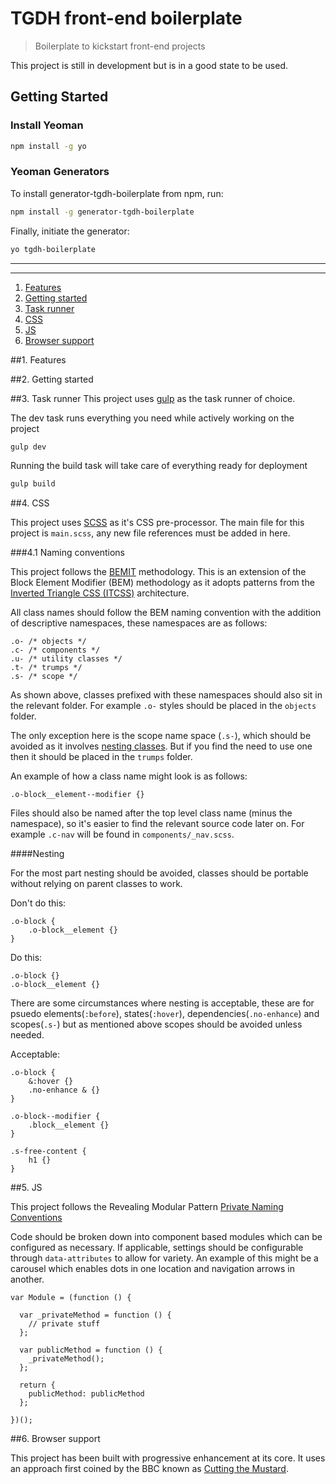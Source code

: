 # TGDH front-end boilerplate

> Boilerplate to kickstart front-end projects

This project is still in development but is in a good state to be used.

## Getting Started

### Install Yeoman

```bash
npm install -g yo
```

### Yeoman Generators

To install generator-tgdh-boilerplate from npm, run:

```bash
npm install -g generator-tgdh-boilerplate
```

Finally, initiate the generator:

```bash
yo tgdh-boilerplate
```

---

* * *

1. [Features](#1-features)  
2. [Getting started](#2-getting-started)
3. [Task runner](#3-task-runner)
4. [CSS](#4-CSS)
5. [JS](#5-JS)
6. [Browser support](#6-browser-support)

##1. Features

##2. Getting started

##3. Task runner
This project uses [gulp](http://gulpjs.com/) as the task runner of choice.

The dev task runs everything you need while actively working on the project
```bash
gulp dev
```

Running the build task will take care of everything ready for deployment
```bash
gulp build
```

##4. CSS

This project uses [SCSS](http://sass-lang.com/) as it's CSS pre-processor. The main file for this project is `main.scss`, any new file references must be added in here.


###4.1 Naming conventions

This project follows the [BEMIT](http://csswizardry.com/2015/08/bemit-taking-the-bem-naming-convention-a-step-further/) methodology. This is an extension of the Block Element Modifier (BEM) methodology as it adopts patterns from the [Inverted Triangle CSS (ITCSS)](https://twitter.com/itcss_io) architecture.

All class names should follow the BEM naming convention with the addition of descriptive namespaces, these namespaces are as follows:

```
.o- /* objects */
.c- /* components */
.u- /* utility classes */
.t- /* trumps */
.s- /* scope */
```

As shown above, classes prefixed with these namespaces should also sit in the relevant folder. For example `.o-` styles should be placed in the `objects` folder.

The only exception here is the scope name space (`.s-`), which should be avoided as it involves [nesting classes](#nesting). But if you find the need to use one then it should be placed in the `trumps` folder.

An example of how a class name might look is as follows:

```
.o-block__element--modifier {}
```

Files should also be named after the top level class name (minus the namespace), so it's easier to find the relevant source code later on. For example `.c-nav` will be found in `components/_nav.scss`.

####Nesting

For the most part nesting should be avoided, classes should be portable without relying on parent classes to work.

Don't do this:
```
.o-block {
    .o-block__element {}
}
```
Do this:
```
.o-block {}
.o-block__element {}
```

There are some circumstances where nesting is acceptable, these are for psuedo elements(`:before`), states(`:hover`), dependencies(`.no-enhance`) and scopes(`.s-`) but as mentioned above scopes should be avoided unless needed.

Acceptable:
```
.o-block {
    &:hover {}
    .no-enhance & {}
}

.o-block--modifier {
    .block__element {}
}

.s-free-content {
    h1 {}
}

```

##5. JS

This project follows the Revealing Modular Pattern [Private Naming Conventions](https://toddmotto.com/mastering-the-module-pattern/#private-naming-conventions)

Code should be broken down into component based modules which can be configured as necessary.
If applicable, settings should be configurable through `data-attributes` to allow for variety. An example of this might be a carousel which enables dots in one location and navigation arrows in another. 

```
var Module = (function () {

  var _privateMethod = function () {
    // private stuff
  };

  var publicMethod = function () {
    _privateMethod();
  };

  return {
    publicMethod: publicMethod
  };

})();
```


##6. Browser support

This project has been built with progressive enhancement at its core. It uses an approach first coined by the BBC known as [Cutting the Mustard](http://responsivenews.co.uk/post/18948466399/cutting-the-mustard).

